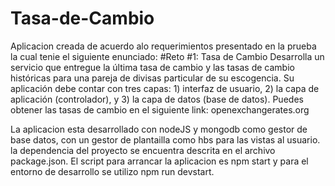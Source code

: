 # Tasa-de-Cambio

Aplicacion creada de acuerdo alo requerimientos presentado en la prueba la cual tenie el siguiente enunciado:
#Reto #1: Tasa de Cambio
Desarrolla un servicio que entregue la última tasa de cambio y las tasas de cambio históricas
para una pareja de divisas particular de su escogencia. Su aplicación debe contar con tres
capas: 1) interfaz de usuario, 2) la capa de aplicación (controlador), y 3) la capa de datos
(base de datos). Puedes obtener las tasas de cambio en el siguiente link:
openexchangerates.org

La aplicacion esta desarrollado con nodeJS y mongodb como gestor de base datos, con un gestor de plantailla como hbs para las vistas al usuario. 
la dependencia del proyecto se encuentra descrita en el archivo package.json.
El script para arrancar la aplicacion es npm start y para el entorno de desarrollo se utilizo npm run devstart.
